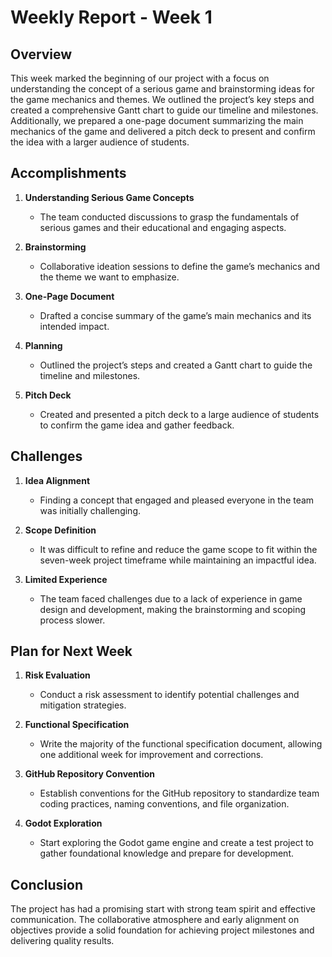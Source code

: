 # Weekly Report - Week 1

## Overview

This week marked the beginning of our project with a focus on understanding the concept of a serious game and brainstorming ideas for the game mechanics and themes. We outlined the project’s key steps and created a comprehensive Gantt chart to guide our timeline and milestones. Additionally, we prepared a one-page document summarizing the main mechanics of the game and delivered a pitch deck to present and confirm the idea with a larger audience of students.

## Accomplishments

1.	**Understanding Serious Game Concepts**
	-	The team conducted discussions to grasp the fundamentals of serious games and their educational and engaging aspects.

2.	**Brainstorming**
	-	Collaborative ideation sessions to define the game’s mechanics and the theme we want to emphasize.

3.	**One-Page Document**
	-	Drafted a concise summary of the game’s main mechanics and its intended impact.

4.	**Planning**
	-	Outlined the project’s steps and created a Gantt chart to guide the timeline and milestones.

5.	**Pitch Deck**
	-	Created and presented a pitch deck to a large audience of students to confirm the game idea and gather feedback.

## Challenges

1.	**Idea Alignment**
	-	Finding a concept that engaged and pleased everyone in the team was initially challenging.
                                                   
2.	**Scope Definition**
	-	It was difficult to refine and reduce the game scope to fit within the seven-week project timeframe while maintaining an impactful idea.

3.	**Limited Experience**
	-	The team faced challenges due to a lack of experience in game design and development, making the brainstorming and scoping process slower.

## Plan for Next Week

1.	**Risk Evaluation**
	-	Conduct a risk assessment to identify potential challenges and mitigation strategies.

2.	**Functional Specification**
	-	Write the majority of the functional specification document, allowing one additional week for improvement and corrections.

3.	**GitHub Repository Convention**
	-	Establish conventions for the GitHub repository to standardize team coding practices, naming conventions, and file organization.

4.	**Godot Exploration**
	-	Start exploring the Godot game engine and create a test project to gather foundational knowledge and prepare for development.

## Conclusion

The project has had a promising start with strong team spirit and effective communication. The collaborative atmosphere and early alignment on objectives provide a solid foundation for achieving project milestones and delivering quality results.


